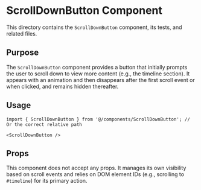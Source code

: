 # ScrollDownButton Component

This directory contains the `ScrollDownButton` component, its tests, and related files.

## Purpose

The `ScrollDownButton` component provides a button that initially prompts the user to scroll down to view more content (e.g., the timeline section).
It appears with an animation and then disappears after the first scroll event or when clicked, and remains hidden thereafter.

## Usage

```tsx
import { ScrollDownButton } from '@/components/ScrollDownButton'; // Or the correct relative path

<ScrollDownButton />
```

## Props

This component does not accept any props. It manages its own visibility based on scroll events and relies on DOM element IDs (e.g., scrolling to `#timeline`) for its primary action. 